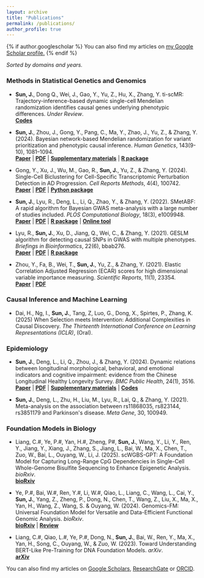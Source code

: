 ```yaml
---
layout: archive
title: "Publications"
permalink: /publications/
author_profile: true
---
```



{% if author.googlescholar %}
  You can also find my articles on <u><a href="{{author.googlescholar}}">my Google Scholar profile</a>.</u>
{% endif %}

*Sorted by domains and years.*

### Methods in Statistical Genetics and Genomics
* **Sun, J.**, Dong Q., Wei, J., Gao, Y., Yu, Z., Hu, X., Zhang, Y. ti-scMR: Trajectory-inference-based dynamic single-cell Mendelian randomization identifies causal genes underlying phenotypic differences. *Under Review*. <br>
[**Codes**](https://github.com/sjl-sjtu/ti-scMR)

*	**Sun, J.**, Zhou, J., Gong, Y., Pang, C., Ma, Y., Zhao, J., Yu, Z., & Zhang, Y. (2024). Bayesian network-based Mendelian randomization for variant prioritization and phenotypic causal inference. *Human Genetics*, 143(9-10), 1081–1094. <br>
[**Paper**](https://doi.org/10.1007/s00439-024-02640-x) | [**PDF**](../files/BNMR.pdf) | [**Supplementary materials**](https://static-content.springer.com/esm/art%3A10.1007%2Fs00439-024-02640-x/MediaObjects/439_2024_2640_MOESM1_ESM.pdf) | [**R package**](https://github.com/sjl-sjtu/bnmr2)

*	Gong, Y., Xu, J., Wu, M., Gao, R., **Sun, J.**, Yu, Z., & Zhang, Y. (2024). Single-Cell Biclustering for Cell-Specific Transcriptomic Perturbation Detection in AD Progression. *Cell Reports Methods*, 4(4), 100742. <br>
[**Paper**](https://doi.org/10.1016/j.crmeth.2024.100742) | [**PDF**](../files/scBC.pdf) | [**Python package**](https://github.com/sjl-sjtu/scBC)

*	**Sun, J.**, Lyu, R., Deng, L., Li, Q., Zhao, Y., & Zhang, Y. (2022). SMetABF: A rapid algorithm for Bayesian GWAS meta-analysis with a large number of studies included. *PLOS Computational Biology*, 18(3), e1009948. <br>
[**Paper**](https://doi.org/10.1371/journal.pcbi.1009948) | [**PDF**](../files/SMetABF.pdf) | [**R package**](https://github.com/sjl-sjtu/GWAS_meta) | [**Online tool**](https://sunjianle-sjtu.shinyapps.io/analycode/)

*	Lyu, R., **Sun, J.**, Xu, D., Jiang, Q., Wei, C., & Zhang, Y. (2021). GESLM algorithm for detecting causal SNPs in GWAS with multiple phenotypes. *Briefings in Bioinformatics*, 22(6), bbab276. <br>
[**Paper**](https://doi.org/10.1093/bib/bbab276) | [**PDF**](../files/GESLM.pdf) | [**R package**](https://github.com/sjl-sjtu/GESLM)

*	Zhou, Y., Fa, B., Wei, T., **Sun, J.**, Yu, Z., & Zhang, Y. (2021). Elastic Correlation Adjusted Regression (ECAR) scores for high dimensional variable importance measuring. *Scientific Reports*, 11(1), 23354. <br>
[**Paper**](https://doi.org/10.1038/s41598-021-02706-0) | [**PDF**](../files/ECAR.pdf)

### Causal Inference and Machine Learning
*	Dai, H., Ng, I., **Sun, J.**, Tang, Z, Luo, G., Dong, X., Spirtes, P., Zhang, K. (2025) When Selection meets
Intervention: Additional Complexities in Causal Discovery. *The Thirteenth International Conference on Learning Representations (ICLR)*, (Oral).

### Epidemiology
*	**Sun, J.**, Deng, L., Li, Q., Zhou, J., & Zhang, Y. (2024). Dynamic relations between longitudinal morphological, behavioral, and emotional indicators and cognitive impairment: evidence from the Chinese Longitudinal Healthy Longevity Survey. *BMC Public Health*, 24(1), 3516. <br>
[**Paper**](https://doi.org/10.1186/s12889-024-21072-w) | [**PDF**](../files/CLHLS.pdf) | [**Supplementary materials**](https://static-content.springer.com/esm/art%3A10.1186%2Fs12889-024-21072-w/MediaObjects/12889_2024_21072_MOESM1_ESM.pdf) | [**Codes**](https://github.com/sjl-sjtu/CLHLS)

* **Sun, J.**, Deng, L., Zhu, H., Liu, M., Lyu, R., Lai, Q., & Zhang, Y. (2021). Meta-analysis on the association between rs11868035, rs823144, rs3851179 and Parkinson's disease. *Meta Gene*, 30, 100949.

### Foundation Models in Biology
* Liang, C.#, Ye, P.#, Yan, H.#, Zheng, P#, **Sun, J.**, Wang, Y., Li, Y., Ren, Y., Jiang, Y., Xiang, J., Zhang, S., Jiang, L., Bai, W., Ma, X., Chen, T., Zuo, W., Bai, L., Ouyang, W., Li, J. (2025). scWGBS-GPT: A Foundation Model for Capturing Long-Range CpG Dependencies in Single-Cell Whole-Genome Bisulfite Sequencing to Enhance Epigenetic Analysis. *bioRxiv*. <br>
[**bioRxiv**](https://www.biorxiv.org/content/10.1101/2025.02.19.638959v1)

* Ye, P.#, Bai, W.#, Ren, Y.#, Li, W.#, Qiao, L., Liang, C., Wang, L., Cai, Y., **Sun, J.**, Yang, Z., Zheng, P., Dong, N., Chen, T., Wang, Z., Liu, X., Ma, X., Yan, H., Wang, Z., Wang, S. & Ouyang, W. (2024). Genomics-FM: Universal Foundation Model for Versatile and Data-Efficient Functional Genomic Analysis. *bioRxiv*. <br>
[**bioRxiv**](https://www.biorxiv.org/content/10.1101/2024.07.16.603653v1) | [**Review**](https://papers.ssrn.com/sol3/papers.cfm?abstract_id=5030819)

*	Liang, C.#, Qiao, L.#, Ye, P.#, Dong, N., **Sun, J.**, Bai, W., Ren, Y., Ma, X., Yan, H., Song, C., Ouyang, W., & Zuo, W. (2023). Toward Understanding BERT-Like Pre-Training for DNA Foundation Models. *arXiv*. <br>
[**arXiv**](https://arxiv.org/abs/2310.07644)

You can also find my articles on [Google Scholars](https://scholar.google.com/citations?user=sRFyIxAAAAAJ&hl=en&authuser=1), [ResearchGate](https://www.researchgate.net/profile/Jianle-Sun) or [ORCID](https://orcid.org/0000-0002-0001-0992).
